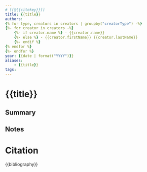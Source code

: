 ```yaml
---
# [[@{{citekey}}]]
title: {{title}}
authors: 
{% for type, creators in creators | groupby("creatorType") -%}
{%- for creator in creators -%}
    {%- if creator.name %} - {{creator.name}}  
    {%- else %} - {{creator.firstName}} {{creator.lastName}}  
    {%- endif %}  
{% endfor %} 
{%- endfor %}
year: {{date | format("YYYY")}}
aliases:
    - {{title}}
tags:
---
```

# {{title}}

## Summary

## Notes

# Citation

{{bibliography}}


